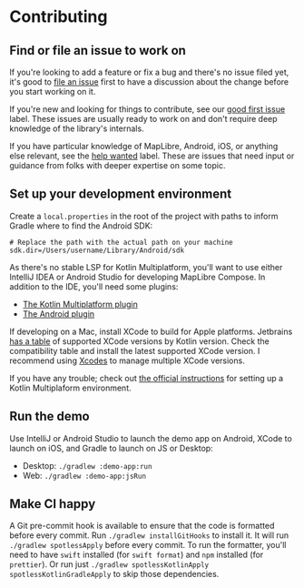 # Contributing

## Find or file an issue to work on

If you're looking to add a feature or fix a bug and there's no issue filed yet,
it's good to
[file an issue](https://github.com/maplibre/maplibre-compose/issues/new/choose)
first to have a discussion about the change before you start working on it.

If you're new and looking for things to contribute, see our
[good first issue](https://github.com/maplibre/maplibre-compose/issues?q=is%3Aissue%20state%3Aopen%20label%3A%22good%20first%20issue%22)
label. These issues are usually ready to work on and don't require deep
knowledge of the library's internals.

If you have particular knowledge of MapLibre, Android, iOS, or anything else
relevant, see the
[help wanted](https://github.com/maplibre/maplibre-compose/issues?q=is%3Aissue%20state%3Aopen%20label%3A%22help%20wanted%22)
label. These are issues that need input or guidance from folks with deeper
expertise on some topic.

## Set up your development environment

Create a `local.properties` in the root of the project with paths to inform
Gradle where to find the Android SDK:

```properties
# Replace the path with the actual path on your machine
sdk.dir=/Users/username/Library/Android/sdk
```

As there's no stable LSP for Kotlin Multiplatform, you'll want to use either
IntelliJ IDEA or Android Studio for developing MapLibre Compose. In addition to
the IDE, you'll need some plugins:

- [The Kotlin Multiplatform plugin](https://plugins.jetbrains.com/plugin/14936-kotlin-multiplatform)
- [The Android plugin](https://plugins.jetbrains.com/plugin/22989-android)

If developing on a Mac, install XCode to build for Apple platforms. Jetbrains
[has a table](https://www.jetbrains.com/help/kotlin-multiplatform-dev/multiplatform-compatibility-guide.html#version-compatibility)
of supported XCode versions by Kotlin version. Check the compatibility table and
install the latest supported XCode version. I recommend using
[Xcodes](https://www.xcodes.app/) to manage multiple XCode versions.

If you have any trouble; check out
[the official instructions](https://www.jetbrains.com/help/kotlin-multiplatform-dev/multiplatform-setup.html)
for setting up a Kotlin Multiplaform environment.

## Run the demo

Use IntelliJ or Android Studio to launch the demo app on Android, XCode to
launch on iOS, and Gradle to launch on JS or Desktop:

- Desktop: `./gradlew :demo-app:run`
- Web: `./gradlew :demo-app:jsRun`

## Make CI happy

A Git pre-commit hook is available to ensure that the code is formatted before
every commit. Run `./gradlew installGitHooks` to install it. It will run
`./gradlew spotlessApply` before every commit. To run the formatter, you'll need
to have `swift` installed (for `swift format`) and `npm` installed (for
`prettier`). Or run just
`./gradlew spotlessKotlinApply spotlessKotlinGradleApply` to skip those
dependencies.
